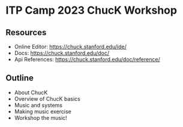 # ITP Camp 2023 ChucK Workshop

## Resources

- Online Editor: https://chuck.stanford.edu/ide/
- Docs: https://chuck.stanford.edu/doc/
- Api References: https://chuck.stanford.edu/doc/reference/

## Outline

- About ChucK
- Overview of ChucK basics
- Music and systems
- Making music exercise
- Workshop the music!

